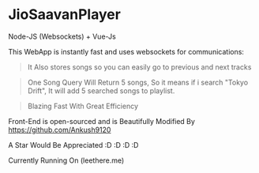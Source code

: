 # JioSaavanPlayer
Node-JS (Websockets) + Vue-Js 


This WebApp is instantly fast and uses websockets for communications:
>It Also stores songs so you can easily go to previous and next tracks

>One Song Query Will Return 5 songs, So it means if i search "Tokyo Drift", It will add 5 searched songs to playlist.

>Blazing Fast With Great Efficiency

Front-End is open-sourced and is Beautifully Modified By https://github.com/Ankush9120

A Star Would Be Appreciated :D :D :D :D 


Currently Running On (leethere.me)
